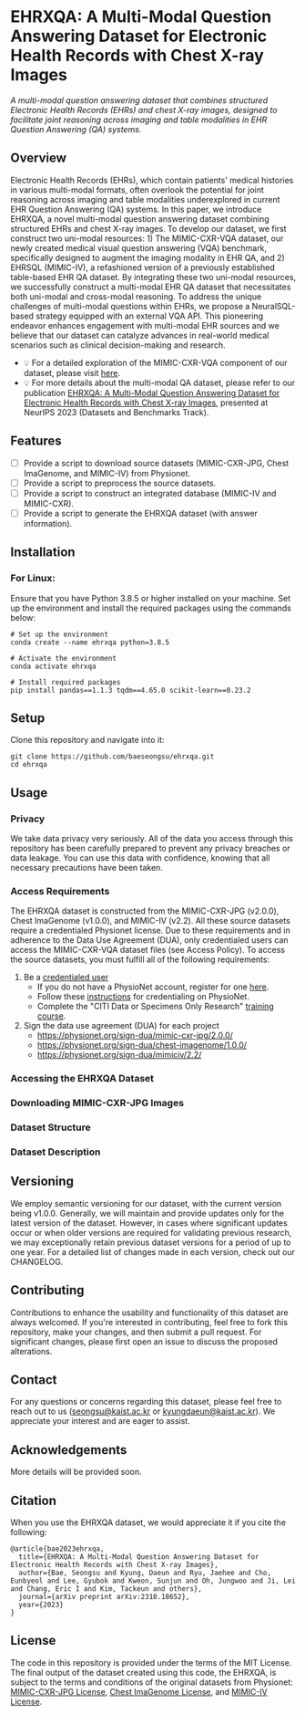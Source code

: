 # EHRXQA: A Multi-Modal Question Answering Dataset for Electronic Health Records with Chest X-ray Images

*A multi-modal question answering dataset that combines structured Electronic Health Records (EHRs) and chest X-ray images, designed to facilitate joint reasoning across imaging and table modalities in EHR Question Answering (QA) systems.*


## Overview
Electronic Health Records (EHRs), which contain patients' medical histories in various multi-modal formats, often overlook the potential for joint reasoning across imaging and table modalities underexplored in current EHR Question Answering (QA) systems. In this paper, we introduce EHRXQA, a novel multi-modal question answering dataset combining structured EHRs and chest X-ray images. To develop our dataset, we first construct two uni-modal resources: 1) The MIMIC-CXR-VQA dataset, our newly created medical visual question answering (VQA) benchmark, specifically designed to augment the imaging modality in EHR QA, and 2) EHRSQL (MIMIC-IV), a refashioned version of a previously established table-based EHR QA dataset. By integrating these two uni-modal resources, we successfully construct a multi-modal EHR QA dataset that necessitates both uni-modal and cross-modal reasoning. To address the unique challenges of multi-modal questions within EHRs, we propose a NeuralSQL-based strategy equipped with an external VQA API. This pioneering endeavor enhances engagement with multi-modal EHR sources and we believe that our dataset can catalyze advances in real-world medical scenarios such as clinical decision-making and research.

- 💡 For a detailed exploration of the MIMIC-CXR-VQA component of our dataset, please visit [here](https://github.com/baeseongsu/mimic-cxr-vqa/).
- 💡 For more details about the multi-modal QA dataset, please refer to our publication [EHRXQA: A Multi-Modal Question Answering Dataset for Electronic Health Records with Chest X-ray Images](https://arxiv.org/abs/2310.18652), presented at NeurIPS 2023 (Datasets and Benchmarks Track).


## Features

- [ ] Provide a script to download source datasets (MIMIC-CXR-JPG, Chest ImaGenome, and MIMIC-IV) from Physionet.
- [ ] Provide a script to preprocess the source datasets.
- [ ] Provide a script to construct an integrated database (MIMIC-IV and MIMIC-CXR).
- [ ] Provide a script to generate the EHRXQA dataset (with answer information).

## Installation

### For Linux:

Ensure that you have Python 3.8.5 or higher installed on your machine. Set up the environment and install the required packages using the commands below:

```
# Set up the environment
conda create --name ehrxqa python=3.8.5

# Activate the environment
conda activate ehrxqa

# Install required packages
pip install pandas==1.1.3 tqdm==4.65.0 scikit-learn==0.23.2
```

## Setup

Clone this repository and navigate into it:

```
git clone https://github.com/baeseongsu/ehrxqa.git
cd ehrxqa
```

## Usage

### Privacy

We take data privacy very seriously. All of the data you access through this repository has been carefully prepared to prevent any privacy breaches or data leakage. You can use this data with confidence, knowing that all necessary precautions have been taken.

### Access Requirements

The EHRXQA dataset is constructed from the MIMIC-CXR-JPG (v2.0.0), Chest ImaGenome (v1.0.0), and MIMIC-IV (v2.2). All these source datasets require a credentialed Physionet license. Due to these requirements and in adherence to the Data Use Agreement (DUA), only credentialed users can access the MIMIC-CXR-VQA dataset files (see Access Policy). To access the source datasets, you must fulfill all of the following requirements:

1. Be a [credentialed user](https://physionet.org/settings/credentialing/)
    - If you do not have a PhysioNet account, register for one [here](https://physionet.org/register/).
    - Follow these [instructions](https://physionet.org/credential-application/) for credentialing on PhysioNet.
    - Complete the "CITI Data or Specimens Only Research" [training course](https://physionet.org/about/citi-course/).
2. Sign the data use agreement (DUA) for each project
    - https://physionet.org/sign-dua/mimic-cxr-jpg/2.0.0/
    - https://physionet.org/sign-dua/chest-imagenome/1.0.0/
    - https://physionet.org/sign-dua/mimiciv/2.2/

### Accessing the EHRXQA Dataset

<!---
While the complete EHRXQA dataset is being prepared for publication on the Physionet platform, we provide partial access to the dataset via this repository for credentialed users. The EHRXQA dataset mainly comprises three components: an image (I), a question (Q), and an answer (A). In this partial release, we omit the answer (A) and certain metadata, thereby maintaining privacy by preventing any instance-level information leakage. Moreover, during the creation of the dataset, we carefully implemented an unbiased sampling strategy for images, questions, and answers. This ensures no distribution-level leakage, such as the image-question distribution.

To access the EHRXQA dataset, you can run the provided main script (which requires your unique Physionet credentials) in this repository as follows:

```
bash build_dataset.sh
```

During script execution, enter your PhysioNet credentials when prompted:

- Username: Enter your PhysioNet username and press `Enter`.
- Password: Enter your PhysioNet password and press `Enter`. The password characters won't appear on screen.

This script performs several actions: 1) it downloads the source datasets from Physionet, 2) preprocesses these datasets, and 3) generates the complete MIMIC-CXR-VQA dataset by creating ground-truth answer information.

Ensure you keep your credentials secure. If you encounter any issues, please ensure that you have the necessary permissions, a stable internet connection, and all prerequisite tools installed.
--->

### Downloading MIMIC-CXR-JPG Images

<!---
To enhance user convenience, we will provide a script that allows you to download only the CXR images relevant to the MIMIC-CXR-VQA dataset, rather than downloading all the MIMIC-CXR-JPG images.

```
bash download_images.sh
```

During script execution, enter your PhysioNet credentials when prompted:

- Username: Enter your PhysioNet username and press `Enter`.
- Password: Enter your PhysioNet password and press `Enter`. The password characters won't appear on screen.

This script performs several actions: 1) it reads the image paths from the JSON files of the MIMIC-CXR-VQA dataset; 2) uses these paths to download the corresponding images from the MIMIC-CXR-JPG dataset hosted on Physionet; and 3) saves these images locally in the corresponding directories as per their paths.
--->

### Dataset Structure

<!---
The dataset is structured as follows:

```
mimiccxrvqa
└── dataset
    ├── ans2idx.json
    ├── _train_part1.json
    ├── _train_part2.json
    ├── _valid.json
    ├── _test.json
    ├── train.json (available post-script execution)
    ├── valid.json (available post-script execution)
    └── test.json  (available post-script execution)
```

- The `mimiccxrvqa` is the root directory. Within this, the `dataset` directory contains various JSON files that are part of the MIMIC-CXR-VQA dataset.
- The `ans2idx.json` file is a dictionary mapping from answers to their corresponding indices.
- `_train_part1.json`, `_train_part2.json`, `_valid.json`, and `_test.json` are pre-release versions of the dataset files corresponding to the training, validation, and testing sets respectively. These versions are intentionally incomplete to safeguard privacy and prevent the leakage of sensitive information; they do not include certain crucial information, such as the answers.
- Once the main script is executed with valid Physionet credentials, the full versions of these files - `train.json`, `valid.json`, and `test.json` - will be generated. These files contain the complete information, including images, questions, and the corresponding answers for each entry in the respective sets.
---> 

### Dataset Description

<!--- { 
The QA samples in the MIMIC-CXR-VQA dataset are stored in individual `.json` files. Each file contains a list of Python dictionaries with keys that indicate:

- `split`: a string indicating its split.
- `idx`: a number indicating its instance index.
- `image_id`: a string indicating the associated image ID.
- `question`: a question string.
- `content_type`: a string indicating its content type, which can be one of this list:
    - `anatomy`
    - `attribute`
    - `presence`
    - `abnormality`
    - `plane`
    - `gender`
    - `size`
- `semantic_type`: a string indicating its semantic type, which can be one of this list:
    - `verify`
    - `choose`
    - `query`
- `template`: a template string.
- `template_program`: a string indicating its template program. Each template has a unique program to get its answer from the database.
- `template_arguments`: a dictionary specifying its template arguments, consisting of five sub-dictionaries that represent the sampled values for arguments in the template. When an argument needs to appear multiple times in a question template, an index is appended to the dictionary.
    - `object`
    - `attribute`
    - `category`
    - `viewpos`
    - `gender`

Note that these details can be open-sourced without safety concerns and without revealing the dataset's distribution information (including image, question, and answer distributions), thanks to our uniform sampling strategy.

After validating the PhysioNet credentials, the `create_answer.py` script generates the following items:

- `answer`: an answer string.
- `subject_id`: a string indicating the corresponding subject ID (patient ID).
- `study_id`: a string indicating the corresponding study ID.
- `image_path`: a string indicating the corresponding image path.

To be specific, here is the example instance:
```
    "split": "train",
    "idx": 13280,
    "image_id": "34c81443-5a19ccad-7b5e431c-4e1dbb28-42a325c0",
    "question": "Are there signs of both pleural effusion and lung cancer in the left lower lung zone?",
    "content_type": "attribute",
    "semantic_type": "verify",
    "template": "Are there signs of both ${attribute_1} and ${attribute_2} in the ${object}?",
    "template_program": "program_5",
    "template_arguments": {
      "object": {
        "0": "left lower lung zone"
      },
      "attribute": {
        "0": "pleural effusion",
        "1": "lung cancer"
      },
      "category": {},
      "viewpos": {},
      "gender": {}
    },
	"answer": "Will be generated by dataset_builder/generate_answer.py"
	"subject_id": "Will be generated by dataset_builder/generate_answer.py"
	"study_id": "Will be generated by dataset_builder/generate_answer.py"
	"image_path": "Will be generated by dataset_builder/generate_answer.py"
}
```
--->

## Versioning

We employ semantic versioning for our dataset, with the current version being v1.0.0. Generally, we will maintain and provide updates only for the latest version of the dataset. However, in cases where significant updates occur or when older versions are required for validating previous research, we may exceptionally retain previous dataset versions for a period of up to one year. For a detailed list of changes made in each version, check out our CHANGELOG.

## Contributing

Contributions to enhance the usability and functionality of this dataset are always welcomed. If you're interested in contributing, feel free to fork this repository, make your changes, and then submit a pull request. For significant changes, please first open an issue to discuss the proposed alterations.

## Contact

For any questions or concerns regarding this dataset, please feel free to reach out to us ([seongsu@kaist.ac.kr](mailto:seongsu@kaist.ac.kr) or [kyungdaeun@kaist.ac.kr](mailto:kyungdaeun@kaist.ac.kr)). We appreciate your interest and are eager to assist.

## Acknowledgements

More details will be provided soon.

## Citation

When you use the EHRXQA dataset, we would appreciate it if you cite the following:
```
@article{bae2023ehrxqa,
  title={EHRXQA: A Multi-Modal Question Answering Dataset for Electronic Health Records with Chest X-ray Images},
  author={Bae, Seongsu and Kyung, Daeun and Ryu, Jaehee and Cho, Eunbyeol and Lee, Gyubok and Kweon, Sunjun and Oh, Jungwoo and Ji, Lei and Chang, Eric I and Kim, Tackeun and others},
  journal={arXiv preprint arXiv:2310.18652},
  year={2023}
}
```

## License

The code in this repository is provided under the terms of the MIT License. The final output of the dataset created using this code, the EHRXQA, is subject to the terms and conditions of the original datasets from Physionet: [MIMIC-CXR-JPG License](https://physionet.org/content/mimic-cxr/view-license/2.0.0/), [Chest ImaGenome License](https://physionet.org/content/chest-imagenome/view-license/1.0.0/), and [MIMIC-IV License](https://physionet.org/content/mimiciv/view-license/2.2/).

